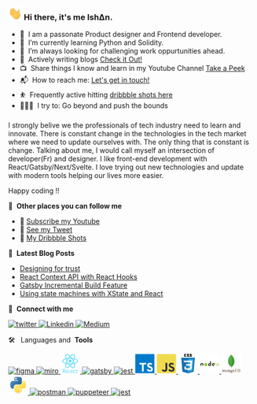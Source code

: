 ### <img src="./img/wave.gif" width="28"> Hi there, it's me Ish∆n.

- 🎤 &nbsp;I am a passonate Product designer and Frontend developer.
- 🌱 &nbsp;I’m currently learning Python and Solidity.
- 🌋 &nbsp;I’m always looking for challenging work oppurtunities ahead.
- 💬 &nbsp;Actively writing blogs [Check it Out!](https://medium.com/@ishan02016)
- 📺 &nbsp;Share things I know and learn in my Youtube Channel [Take a Peek](https://www.youtube.com/channel/UCS3-MF_4ADqglU2OSly4vIw?sub_confirmation=1)
- 📬 &nbsp;How to reach me: <a href="mailto:ishan02016@gmail.com">Let's get in touch!</a>
- ⛹️‍ &nbsp;Frequently active hitting [dribbble shots here](https://dribbble.com/ishan-manandhar)
- 🧗🏾‍♀️ &nbsp;I try to: Go beyond and push the bounds

###

I strongly belive we the professionals of tech industry need to learn and innovate. There is constant change in the technologies in the tech market where we need to update ourselves with. The only thing that is constant is change. Talking about me, I would call myself an intersection of developer(Fr) and designer. I like front-end development with React/Gatsby/Next/Svelte. I love trying out new technologies and update with modern tools helping our lives more easier.

Happy coding !!


🧭 &nbsp;**Other places you can follow me**

- 🎥 [Subscribe my Youtube](https://www.youtube.com/channel/UCS3-MF_4ADqglU2OSly4vIw?sub_confirmation=1)
- 🐣 [See my Tweet](https://twitter.com/ishan02016)
- 🏀 [My Dribbble Shots](https://dribbble.com/ishan-manandhar)



📕 &nbsp;**Latest Blog Posts**

<!-- BLOG-POST-LIST:START -->

- [Designing for trust](https://ishan02016.medium.com/design-for-trust-establishing-a-healthy-relationship-with-your-users-87fa3e1a2f2d)
- [React Context API with React Hooks](https://www.digitalocean.com/community/tutorials/react-crud-context-hooks)
- [Gatsby Incremental Build Feature](https://javascript.plainenglish.io/enable-blazing-gatsby-build-time-with-incremental-builds-6f93935b05c2)
- [Using state machines with XState and React](https://blog.logrocket.com/using-state-machines-with-xstate-and-react/)
<!-- BLOG-POST-LIST:END -->



🔗 &nbsp;**Connect with me**

<p align="left">
<a href="https://twitter.com/ishan02016" target="blank"><img src="http://icons.iconarchive.com/icons/iynque/ios7-style/1024/Twitter-icon.png" alt="twitter" width="40" height="40"/> </a>
<a href="https://www.linkedin.com/in/ishan-me/" target="blank">
<img src="https://cdn.pixabay.com/photo/2017/08/23/22/59/linked-in-2674741_960_720.png" alt="Linkedin" width="40" height="40"/>
</a>
<a href="https://medium.com/@ishan02016" target="blank"><img src="https://uxwing.com/wp-content/themes/uxwing/download/10-brands-and-social-media/medium.png" alt="Medium" width="40" height="40"/></a>
</p>


🛠️ &nbsp;&nbsp;Languages&nbsp;and&nbsp; **Tools**

<p align="left"> <a href="http://figma.com/" target="_blank"> <img src="https://cdn.freebiesupply.com/logos/large/2x/figma-1-logo-png-transparent.png" alt="figma" width="40" height="40"/> </a> <a href="https://miro.com/" target="_blank"> <img src="https://www.hklearning.ch/wp-content/uploads/2019/11/miro.png" alt="miro" width="40" height="40"/> </a>  <a href="https://reactjs.org/" target="_blank"> <img src="https://raw.githubusercontent.com/devicons/devicon/master/icons/react/react-original-wordmark.svg" alt="react" width="40" height="40"/> </a><a href="https://www.gatsbyjs.org/" target="_blank"> <img src="https://seeklogo.com/images/G/gatsby-logo-1A245AD37F-seeklogo.com.png" alt="gatsby" width="40" height="40"/> </a><a href="https://jestjs.io" target="_blank"> <img src="https://www.vectorlogo.zone/logos/jestjsio/jestjsio-icon.svg" alt="jest" width="40" height="40"/> </a><a href="https://www.typescriptlang.org/" target="_blank"> <img src="https://raw.githubusercontent.com/devicons/devicon/master/icons/typescript/typescript-original.svg" alt="typescript" width="40" height="40"/> </a> <a href="https://developer.mozilla.org/en-US/docs/Web/JavaScript" target="_blank"> <img src="https://raw.githubusercontent.com/devicons/devicon/master/icons/javascript/javascript-original.svg" alt="javascript" width="40" height="40"/> </a><a href="https://www.w3schools.com/css/" target="_blank"> <img src="https://raw.githubusercontent.com/devicons/devicon/master/icons/css3/css3-original-wordmark.svg" alt="css3" width="40" height="40"/> </a></a> <a href="https://nodejs.org" target="_blank"> <img src="https://raw.githubusercontent.com/devicons/devicon/master/icons/nodejs/nodejs-original-wordmark.svg" alt="nodejs" width="40" height="40"/> </a><a href="https://www.mongodb.com/" target="_blank"> <img src="https://raw.githubusercontent.com/devicons/devicon/master/icons/mongodb/mongodb-original-wordmark.svg" alt="mongodb" width="40" height="40"/> </a><a href="https://www.python.org" target="_blank"> <img src="https://raw.githubusercontent.com/devicons/devicon/master/icons/python/python-original.svg" alt="python" width="40" height="40"/> </a><a href="https://postman.com" target="_blank"> <img src="https://www.vectorlogo.zone/logos/getpostman/getpostman-icon.svg" alt="postman" width="40" height="40"/> </a> <a href="https://github.com/puppeteer/puppeteer" target="_blank"> <img src="https://www.vectorlogo.zone/logos/pptrdev/pptrdev-official.svg" alt="puppeteer" width="40" height="40"/> </a><a href="https://jestjs.io" target="_blank"> <img src="https://www.vectorlogo.zone/logos/jestjsio/jestjsio-icon.svg" alt="jest" width="40" height="40"/> </a></p>


